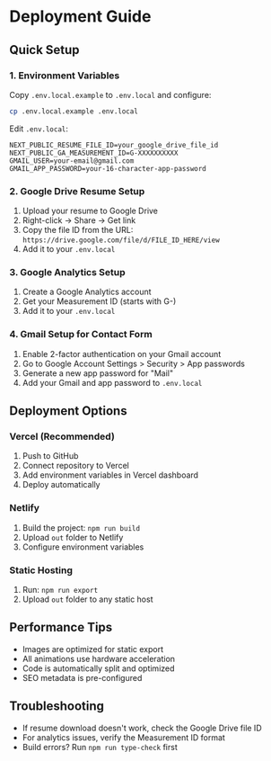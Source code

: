 # Deployment Guide

## Quick Setup

### 1. Environment Variables
Copy `.env.local.example` to `.env.local` and configure:

```bash
cp .env.local.example .env.local
```

Edit `.env.local`:
```env
NEXT_PUBLIC_RESUME_FILE_ID=your_google_drive_file_id
NEXT_PUBLIC_GA_MEASUREMENT_ID=G-XXXXXXXXXX
GMAIL_USER=your-email@gmail.com
GMAIL_APP_PASSWORD=your-16-character-app-password
```

### 2. Google Drive Resume Setup
1. Upload your resume to Google Drive
2. Right-click → Share → Get link
3. Copy the file ID from the URL: `https://drive.google.com/file/d/FILE_ID_HERE/view`
4. Add it to your `.env.local`

### 3. Google Analytics Setup
1. Create a Google Analytics account
2. Get your Measurement ID (starts with G-)
3. Add it to your `.env.local`

### 4. Gmail Setup for Contact Form
1. Enable 2-factor authentication on your Gmail account
2. Go to Google Account Settings > Security > App passwords
3. Generate a new app password for "Mail"
4. Add your Gmail and app password to `.env.local`

## Deployment Options

### Vercel (Recommended)
1. Push to GitHub
2. Connect repository to Vercel
3. Add environment variables in Vercel dashboard
4. Deploy automatically

### Netlify
1. Build the project: `npm run build`
2. Upload `out` folder to Netlify
3. Configure environment variables

### Static Hosting
1. Run: `npm run export`
2. Upload `out` folder to any static host

## Performance Tips
- Images are optimized for static export
- All animations use hardware acceleration
- Code is automatically split and optimized
- SEO metadata is pre-configured

## Troubleshooting
- If resume download doesn't work, check the Google Drive file ID
- For analytics issues, verify the Measurement ID format
- Build errors? Run `npm run type-check` first